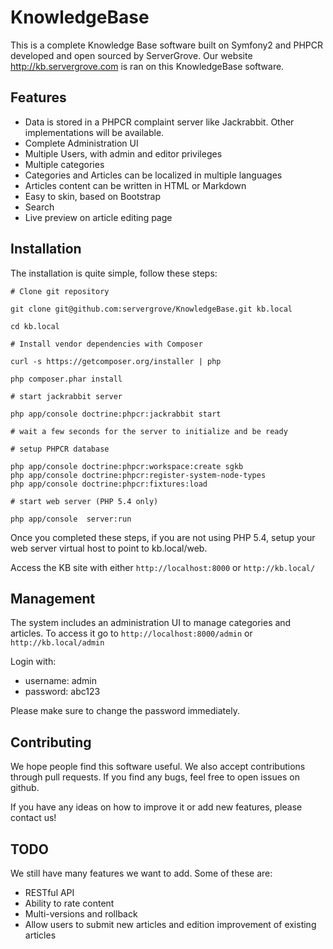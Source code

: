 KnowledgeBase
=============

This is a complete Knowledge Base software built on Symfony2 and PHPCR developed and open sourced by ServerGrove. Our website http://kb.servergrove.com is ran on this KnowledgeBase software.

Features
--------

- Data is stored in a PHPCR complaint server like Jackrabbit. Other implementations will be available.
- Complete Administration UI
- Multiple Users, with admin and editor privileges
- Multiple categories
- Categories and Articles can be localized in multiple languages
- Articles content can be written in HTML or Markdown
- Easy to skin, based on Bootstrap
- Search
- Live preview on article editing page

Installation
------------

The installation is quite simple, follow these steps:

	# Clone git repository
	
	git clone git@github.com:servergrove/KnowledgeBase.git kb.local
	
	cd kb.local
	
	# Install vendor dependencies with Composer
	
	curl -s https://getcomposer.org/installer | php
	
	php composer.phar install
	
	# start jackrabbit server
	
	php app/console doctrine:phpcr:jackrabbit start

	# wait a few seconds for the server to initialize and be ready

	# setup PHPCR database
	
	php app/console doctrine:phpcr:workspace:create sgkb
	php app/console doctrine:phpcr:register-system-node-types
	php app/console doctrine:phpcr:fixtures:load
	
	# start web server (PHP 5.4 only)
	
	php app/console  server:run

Once you completed these steps, if you are not using PHP 5.4, setup your web server virtual host to point to kb.local/web.

Access the KB site with either `http://localhost:8000` or `http://kb.local/`

Management
----------

The system includes an administration UI to manage categories and articles. To access it go to `http://localhost:8000/admin` or `http://kb.local/admin`

Login with:

* username: admin
* password: abc123

Please make sure to change the password immediately.

Contributing
------------

We hope people find this software useful. We also accept contributions through pull requests. If you find any bugs, feel free to open issues on github.

If you have any ideas on how to improve it or add new features, please contact us!

TODO
----

We still have many features we want to add. Some of these are:

- RESTful API
- Ability to rate content
- Multi-versions and rollback
- Allow users to submit new articles and edition improvement of existing articles
